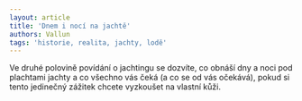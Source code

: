 ```yaml
---
layout: article
title: 'Dnem i nocí na jachtě'
authors: Vallun
tags: 'historie, realita, jachty, lodě'
---
```


Ve druhé polovině povídání o jachtingu se
dozvíte, co obnáší dny a noci pod plachtami
jachty a co všechno vás čeká (a co se
od vás očekává), pokud si tento jedinečný
zážitek chcete vyzkoušet na vlastní kůži.

